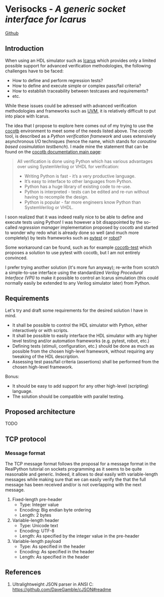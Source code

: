 # Verisocks - *A generic socket interface for Icarus*

[Github](https://github.com/jchabloz/verisocks)

## Introduction

When using an HDL simulator such as [Icarus](http://iverilog.icarus.com) which
provides only a limited possible support for advanced verification
methodologies, the following challenges have to be faced:

* How to define and perform regression tests?
* How to define and execute simple or complex pass/fail criteria?
* How to establish traceability between testcases and requirements?
* etc.

While these issues could be adressed with advanced verification methodologies
and frameworks such as
[UVM](https://en.wikipedia.org/wiki/Universal_Verification_Methodology), it is
relatively difficult to put into place with Icarus.

The idea that I propose to explore here comes out of my trying to use the
[cocotb](https://docs.cocotb.org) environment to meet some of the needs listed
above. The *cocotb* tool, is described as a *Python verification framework* and
uses extensively asynchronous I/O techniques (hence the name, which stands for
*coroutine based cosimulation testbench*). I made mine the statement that can
be found on the [cocotb documentation main
page](https://docs.cocotb.org/en/stable/):

> All verification is done using Python which has various advantages over using
> SystemVerilog or VHDL for verification:
> 
> * Writing Python is fast - it’s a very productive language.
> * It’s easy to interface to other languages from Python.
> * Python has a huge library of existing code to re-use.
> * Python is interpreted - tests can be edited and re-run without having to
>   recompile the design.
> * Python is popular - far more engineers know Python than SystemVerilog or
>   VHDL.

I soon realized that it was indeed really nice to be able to define and execute
tests using Python! I was however a bit disappointed by the so-called
*regression manager* implementation proposed by cocotb and started to wonder
why redo what is already done so well (and much more completely) by tests
frameworks such as [pytest](https://docs.pytest.org) or
[robot](https://robotframework.org)?

Some workaround can be found, such as for example
[cocotb-test](https://github.com/themperek/cocotb-test) which proposes a
solution to use pytest with cocotb, but I am not entirely convinced.

I prefer trying another solution (it's more fun anyway); re-write from scratch
a simple-to-use interface using the standardized *Verilog Procedural Interface
(VPI)* to make it possible to control an Icarus simulation (this could normally
easily be extended to any Verilog simulator later) from Python.

## Requirements

Let's try and draft some requirements for the desired solution I have in mind.

* It shall be possible to control the HDL simulator with Python, either
  interactively or with scripts.
* It shall be possible to easily interface the HDL simulator with any higher
  level testing and/or automation frameworks (e.g. pytest, robot, etc.)
* Defining tests (stimuli, configuration, etc.) should be done as much as
  possible from the chosen high-level framework, without requiring any tweaking
  of the HDL description.
* Assessing test pass/fail criteria (assertions) shall be performed from the
  chosen high-level framework.

Bonus:

* It should be easy to add support for any other high-level (scripting)
  language.
* The solution should be compatible with parallel testing.

## Proposed architecture

TODO

## TCP protocol

### Message format

The TCP message format follows the proposal for a message format in the
RealPython tutorial on sockets programming as it seems to be quite reasonable
and generic. Indeed, it allows to deal easily with variable-length messages
while making sure that we can easily verify the that the full message has been
received and/or is not overlapping with the next message.

1. Fixed-length pre-header
   * Type: Integer value
   * Encoding: Big endian byte ordering
   * Length: 2 bytes
2. Variable-length header
   * Type: Unicode text
   * Encoding: UTF-8
   * Length: As specified by the integer value in the pre-header
3. Variable-length payload
   * Type: As specified in the header
   * Encoding: As specified in the header
   * Length: As specified in the header

## References

1. Ultralightweight JSON parser in ANSI C: https://github.com/DaveGamble/cJSON#readme